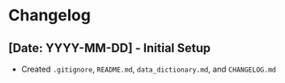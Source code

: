 # Changelog
## [Date: YYYY-MM-DD] - Initial Setup
- Created `.gitignore`, `README.md`, `data_dictionary.md`, and `CHANGELOG.md`
